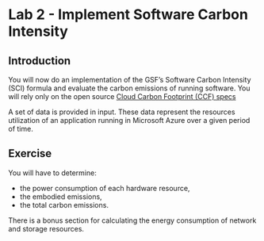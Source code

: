 # Lab 2 - Implement Software Carbon Intensity

## Introduction
You will now do an implementation of the GSF’s Software Carbon Intensity (SCI) formula and evaluate the carbon emissions of running software. 
You will rely only on the open source [Cloud Carbon Footprint (CCF) specs](https://www.cloudcarbonfootprint.org/docs/methodology/#summary)

A set of data is provided in input. 
These data represent the resources utilization of an application running in Microsoft Azure over a given period of time.

## Exercise

You will have to determine:
- the power consumption of each hardware resource,
- the embodied emissions,
- the total carbon emissions.  

There is a bonus section for calculating the energy consumption of network and storage resources.
